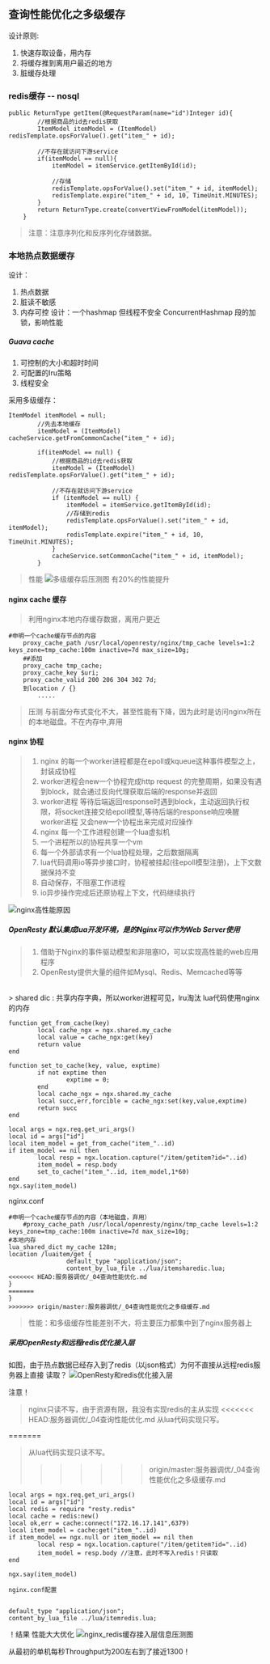 ## 查询性能优化之多级缓存
设计原则:
1. 快速存取设备，用内存
2. 将缓存推到离用户最近的地方
3. 脏缓存处理

### redis缓存 -- nosql
   
```
public ReturnType getItem(@RequestParam(name="id")Integer id){
        //根据商品的id去redis获取
        ItemModel itemModel = (ItemModel) redisTemplate.opsForValue().get("item_" + id);

        //不存在就访问下游service
        if(itemModel == null){
            itemModel = itemService.getItemById(id);

            //存储
            redisTemplate.opsForValue().set("item_" + id, itemModel);
            redisTemplate.expire("item_" + id, 10, TimeUnit.MINUTES);
        }
        return ReturnType.create(convertViewFromModel(itemModel));
    }
```
>注意：注意序列化和反序列化存储数据。

### 本地热点数据缓存
设计：
1. 热点数据
2. 脏读不敏感
3. 内存可控
设计：一个hashmap 但线程不安全
        ConcurrentHashmap 段的加锁，影响性能

##### Guava cache 
1. 可控制的大小和超时时间
2. 可配置的lru策略
3. 线程安全

采用多级缓存：
```
ItemModel itemModel = null;
        //先去本地缓存
        itemModel = (ItemModel) cacheService.getFromCommonCache("item_" + id);

        if(itemModel == null) {
            //根据商品的id去redis获取
            itemModel = (ItemModel) redisTemplate.opsForValue().get("item_" + id);

            //不存在就访问下游service
            if (itemModel == null) {
                itemModel = itemService.getItemById(id);
                //存储到redis
                redisTemplate.opsForValue().set("item_" + id, itemModel);
                redisTemplate.expire("item_" + id, 10, TimeUnit.MINUTES);
            }
            cacheService.setCommonCache("item_" + id, itemModel);
        }
```

>性能
![多级缓存后压测图](./src/多级缓存后压测图.png) 有20%的性能提升

#### nginx cache 缓存
>利用nginx本地内存缓存数据，离用户更近

```
#申明一个cache缓存节点的内容
    proxy_cache_path /usr/local/openresty/nginx/tmp_cache levels=1:2 keys_zone=tmp_cache:100m inactive=7d max_size=10g;
    ##添加
    proxy_cache tmp_cache;
    proxy_cache_key $uri;
    proxy_cache_valid 200 206 304 302 7d;
    到location / {}
        .....
```

>压测  与前面分布式变化不大，甚至性能有下降，因为此时是访问nginx所在的本地磁盘。不在内存中,弃用

#### nginx 协程
>1. nginx 的每一个worker进程都是在epoll或kqueue这种事件模型之上，封装成协程
>2. worker进程会new一个协程完成http request 的完整周期，如果没有遇到block，就会通过反向代理获取后端的response并返回
>3. worker进程 等待后端返回response时遇到block，主动返回执行权限，将socket连接交给epoll模型,等待后端的response响应唤醒
worker进程 又会new一个协程出来完成对应操作
>4. nginx 每一个工作进程创建一个lua虚拟机
>5. 一个进程所以的协程共享一个vm
>6. 每一个外部请求有一个lua协程处理，之后数据隔离
>7. lua代码调用io等异步接口时，协程被挂起(往epoll模型注册)，上下文数据保持不变
>8. 自动保存，不阻塞工作进程 
>9. io异步操作完成后还原协程上下文，代码继续执行

![nginx高性能原因](./src/nginx高性能原因.png)

##### OpenResty 默认集成lua开发环境，是的Nginx可以作为Web Server使用
>1. 借助于Nginx的事件驱动模型和非阻塞IO，可以实现高性能的web应用程序 
>2. OpenResty提供大量的组件如Mysql、Redis、Memcached等等 <br>
<br>
> shared dic : 共享内存字典，所以worker进程可见，lru淘汰
lua代码使用nginx的内存

```
function get_from_cache(key)
        local cache_ngx = ngx.shared.my_cache
        local value = cache_ngx:get(key)
        return value
end

function set_to_cache(key, value, exptime)
        if not exptime then
                exptime = 0;
        end
        local cache_ngx = ngx.shared.my_cache
        local succ,err,forcible = cache_ngx:set(key,value,exptime)
        return succ
end

local args = ngx.req.get_uri_args()
local id = args["id"]
local item_model = get_from_cache("item_"..id)
if item_model == nil then
        local resp = ngx.location.capture("/item/getitem?id="..id)
        item_model = resp.body
        set_to_cache("item_"..id, item_model,1*60)
end
ngx.say(item_model)

```
nginx.conf

```
#申明一个cache缓存节点的内容（本地磁盘，弃用）
    #proxy_cache_path /usr/local/openresty/nginx/tmp_cache levels=1:2 keys_zone=tmp_cache:100m inactive=7d max_size=10g;
#本地内存
lua_shared_dict my_cache 128m;
location /luaitem/get {
                default_type "application/json";
                content_by_lua_file ../lua/itemsharedic.lua;
<<<<<<< HEAD:服务器调优/_04查询性能优化.md
}    
=======
}  
>>>>>>> origin/master:服务器调优/_04查询性能优化之多级缓存.md

```

>性能：和多级缓存性能差别不大，将主要压力都集中到了nginx服务器上

##### 采用OpenResty和远程redis优化接入层
如图，由于热点数据已经存入到了redis（以json格式）为何不直接从远程redis服务器上直接
读取？
![OpenResty和redis优化接入层](./src/OpenResty和redis优化接入层.png)

注意！
>nginx只读不写，由于资源有限，我没有实现redis的主从实现
<<<<<<< HEAD:服务器调优/_04查询性能优化.md
>从lua代码实现只写。

=======
>从lua代码实现只读不写。
>>>>>>> origin/master:服务器调优/_04查询性能优化之多级缓存.md

```
local args = ngx.req.get_uri_args()
local id = args["id"]
local redis = require "resty.redis"
local cache = redis:new()
local ok,err = cache:connect("172.16.17.141",6379)
local item_model = cache:get("item_"..id)
if item_model == ngx.null or item_model == nil then
        local resp = ngx.location.capture("/item/getitem?id="..id)
        item_model = resp.body //注意，此时不写入redis！只读取
end

ngx.say(item_model)

nginx.conf配置


default_type "application/json";
content_by_lua_file ../lua/itemredis.lua;

```

！结果 性能大大优化
![nginx_redis缓存接入层信息压测图](./src/nginx_redis缓存接入层.png)

从最初的单机每秒Throughput为200左右到了接近1300！

